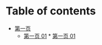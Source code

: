 # Table of contents

* [第一页](di-yi-ye.md)
   * [第一页   01](di-yi-ye-01.md)
         * [第一页   01](di-yi-ye-01.md)

